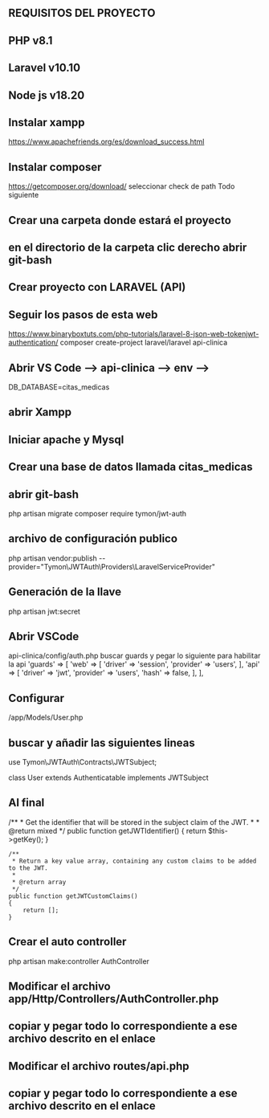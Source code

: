 ## REQUISITOS DEL PROYECTO
## PHP v8.1
## Laravel v10.10
## Node js v18.20

## Instalar xampp
https://www.apachefriends.org/es/download_success.html
## Instalar composer
https://getcomposer.org/download/
seleccionar check de path
Todo siguiente
## Crear una carpeta donde estará el proyecto
## en el directorio de la carpeta clic derecho abrir git-bash
## Crear proyecto con LARAVEL (API)
## Seguir los pasos de esta web
https://www.binaryboxtuts.com/php-tutorials/laravel-8-json-web-tokenjwt-authentication/
composer create-project laravel/laravel api-clinica
## Abrir VS Code --> api-clinica --> env -->
DB_DATABASE=citas_medicas
## abrir Xampp
## Iniciar apache y Mysql
## Crear una base de datos llamada citas_medicas
## abrir git-bash
php artisan migrate
composer require tymon/jwt-auth
## archivo de configuración publico
php artisan vendor:publish --provider="Tymon\JWTAuth\Providers\LaravelServiceProvider"
## Generación de la llave
php artisan jwt:secret
## Abrir VSCode
api-clinica/config/auth.php 
buscar guards y pegar lo siguiente para habilitar la api
'guards' => [
        'web' => [
            'driver' => 'session',
            'provider' => 'users',
        ], 
        'api' => [
            'driver' => 'jwt',
            'provider' => 'users',
            'hash' => false,
        ],
    ],
## Configurar
/app/Models/User.php
## buscar y añadir las siguientes lineas

use Tymon\JWTAuth\Contracts\JWTSubject;
 
class User extends Authenticatable implements JWTSubject
## Al final

/**
     * Get the identifier that will be stored in the subject claim of the JWT.
     *
     * @return mixed
     */
    public function getJWTIdentifier()
    {
        return $this->getKey();
    }
 
    /**
     * Return a key value array, containing any custom claims to be added to the JWT.
     *
     * @return array
     */
    public function getJWTCustomClaims()
    {
        return [];
    }
## Crear el auto controller
php artisan make:controller AuthController
## Modificar el archivo app/Http/Controllers/AuthController.php
## copiar y pegar todo lo correspondiente a ese archivo descrito en el enlace
## Modificar el archivo routes/api.php
## copiar y pegar todo lo correspondiente a ese archivo descrito en el enlace
